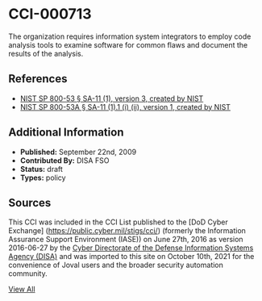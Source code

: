 # CCI-000713

The organization requires information system integrators to employ code analysis tools to examine software for common flaws and document the results of the analysis.

## References ##

* [NIST SP 800-53 § SA-11 (1), version 3, created by NIST](http://csrc.nist.gov/publications/PubsSPs.html)
* [NIST SP 800-53A § SA-11 (1).1 (i) (ii), version 1, created by NIST](http://csrc.nist.gov/publications/PubsSPs.html)


## Additional Information ##

* **Published:** September 22nd, 2009
* **Contributed By:** DISA FSO
* **Status:** draft
* **Types:** policy

## Sources ##

This CCI was included in the CCI List published to the [DoD Cyber Exchange]
(https://public.cyber.mil/stigs/cci/) (formerly the Information Assurance Support Environment
(IASE)) on June 27th, 2016 as version 2016-06-27 by the [Cyber Directorate of the Defense 
Information Systems Agency (DISA)](https://public.cyber.mil/about-cyber/) and was imported to 
this site on October 10th, 2021 for the convenience of Joval users and the broader security automation community.

[View All](../README.md)
